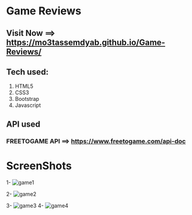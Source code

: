 # Game Reviews

## Visit Now ==> https://mo3tassemdyab.github.io/Game-Reviews/


## Tech used:
1) HTML5
2) CSS3
3) Bootstrap
4) Javascript


## API used
### FREETOGAME API ==> https://www.freetogame.com/api-doc


# ScreenShots
1-
![game1](https://github.com/user-attachments/assets/5dec731c-9e13-4b80-9749-fffebdb4c32b)

2-
![game2](https://github.com/user-attachments/assets/be8af2bb-6fae-4cd2-91a1-25f7f5c9ccb7)

3-
![game3](https://github.com/user-attachments/assets/31d1c68c-6332-4dcf-9b99-2c0ab4b7f7df)
4-
![game4](https://github.com/user-attachments/assets/1acdc374-b423-452b-918f-1727a510f75e)

